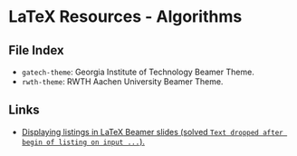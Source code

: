 # LaTeX Resources - Algorithms

## File Index

* `gatech-theme`: Georgia Institute of Technology Beamer Theme.
* `rwth-theme`: RWTH Aachen University Beamer Theme. 

## Links

* [Displaying listings in LaTeX Beamer slides (solved `Text dropped after begin of listing on input ...`).](https://anteru.net/2008/09/15/269/)